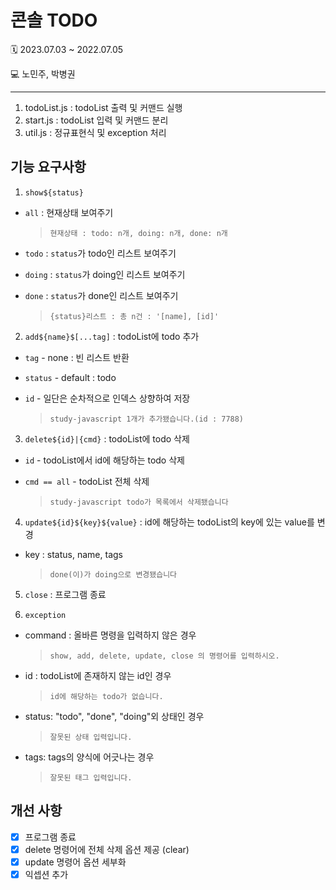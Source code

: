 # 콘솔 TODO

🗓 2023.07.03 ~ 2022.07.05

💻 노민주, 박병권

---

1. todoList.js : todoList 출력 및 커맨드 실행
2. start.js : todoList 입력 및 커맨드 분리
3. util.js : 정규표현식 및 exception 처리

## 기능 요구사항

1. `show${status}`

- `all` : 현재상태 보여주기

  > `현재상태 : todo: n개, doing: n개, done: n개`

- `todo` : `status`가 todo인 리스트 보여주기
- `doing` : `status`가 doing인 리스트 보여주기
- `done` : `status`가 done인 리스트 보여주기

  > `{status}리스트 : 총 n건 : '[name], [id]'`

2. `add${name}$[...tag]` : todoList에 todo 추가

- `tag` - none : 빈 리스트 반환
- `status` - default : todo
- `id` - 일단은 순차적으로 인덱스 상향하여 저장

  > `study-javascript 1개가 추가됐습니다.(id : 7788)`

3. `delete${id}|{cmd}` : todoList에 todo 삭제

- `id` - todoList에서 id에 해당하는 todo 삭제
- `cmd == all` - todoList 전체 삭제

  > `study-javascript todo가 목록에서 삭제됐습니다`

4. `update${id}${key}${value}` : id에 해당하는 todoList의 key에 있는 value를 변경

- key : status, name, tags
  > `done(이)가 doing으로 변경됐습니다`

5. `close` : 프로그램 종료

6. `exception`

- command : 올바른 명령을 입력하지 않은 경우

  > `show, add, delete, update, close 의 명령어를 입력하시오.`

- id : todoList에 존재하지 않는 id인 경우

  > `id에 해당하는 todo가 없습니다.`

- status: "todo", "done", "doing"외 상태인 경우

  > `잘못된 상태 입력입니다.`

- tags: tags의 양식에 어긋나는 경우
  > `잘못된 태그 입력입니다.`

## 개선 사항

- [x] 프로그램 종료
- [x] delete 명령어에 전체 삭제 옵션 제공 (clear)
- [x] update 명령어 옵션 세부화
- [x] 익셉션 추가
